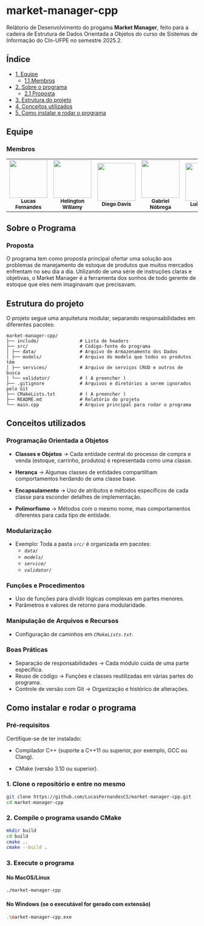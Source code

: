 # market-manager-cpp

Relátorio de Desenvolvimento do progama **Market Manager**, feito para a cadeira de Estrutura de Dados Orientada a Objetos do curso de Sistemas de Informação do CIn-UFPE no semestre 2025.2.

## Índice
- [1. Equipe](#equipe)
    - [1.1 Membros](#equipe-membros)
- [2. Sobre o programa](#sobre-o-programa)
    - [2.1 Proposta](#sobre-o-programa-proposta)
- [3. Estrutura do projeto](#estrutura)
- [4. Conceitos utilizados](#conceitos)
- [5. Como instalar e rodar o programa](#instalar)

<a id="equipe"></a>
## Equipe

<a id="equipe-membros"></a>

### Membros
<div align="center">
    <table width="100%">
        <tr>
            <td align="center"><a href="https://github.com/LucasFernandesCS"><img src="https://avatars.githubusercontent.com/u/207383959?v=4" width="100px"><br /><sub><b>Lucas Fernandes</b></sub></a><br/></td>
            <td align="center"><a href="https://github.com/helington"><img src="https://avatars.githubusercontent.com/u/78865806?v=4" width="100px"><br /><sub><b>Helington Willamy</b></sub></a><br/></td>
            <td align="center"><a href="https://github.com/diegodvsmelo"><img src="https://avatars.githubusercontent.com/u/118706124?v=4" width="100px"><br /><sub><b>Diego Davis</b></sub></a><br/></td>
            <td align="center"><a href="https://github.com/GabrielNSB007"><img src="https://avatars.githubusercontent.com/u/154392376?v=4" width="100px"><br /><sub><b>Gabriel Nóbrega</b></sub></a><br/></td>
            <td align="center"><a href="https://github.com/luismiguuel"><img src="https://avatars.githubusercontent.com/u/224866738?v=4" width="100px"><br /><sub><b>Luis Miguel</b></sub></a><br/></td>
        </tr>
    </table>
</div>

<a id="sobre-o-programa"></a>

## Sobre o Programa

<a id="sobre-o-programa-proposta"></a>

### Proposta
O programa tem como proposta principal ofertar uma solução aos problemas de manejamento de estoque de produtos que muitos mercados enfrentam no seu dia a dia.
Utilizando de uma série de instruções claras e objetivas, o Market Manager é a ferramenta dos sonhos de todo gerente de estoque que eles nem imaginavam que precisavam. 

<a id="estrutura"></a>

## Estrutura do projeto
O projeto segue uma arquitetura modular, separando responsabilidades em diferentes pacotes:

```
market-manager-cpp/
├── include/               # Lista de headers
├── src/                   # Código-fonte do programa
│ ├── data/                # Arquivo de Armazenamento dos Dados
│ ├── models/              # Arquivo do modelo que todos os produtos têm
│ ├── services/            # Arquivo de serviços CRUD e outros de busca
│ └── validator/           # ( A preencher )
├── .gitignore             # Arquivos e diretórios a serem ignorados pelo Git
├── CMakeLists.txt         # ( A preencher )
├── README.md              # Relatório do projeto
└── main.cpp               # Arquivo principal para rodar o programa
```

<a id="conceitos"></a>
## Conceitos utilizados
### Programação Orientada a Objetos
- **Classes e Objetos** → Cada entidade central do processo de compra e venda (estoque, carrinho, produtos) é representada como uma classe.

- **Herança** → Algumas classes de entidades compartilham comportamentos herdando de uma classe base.

- **Encapsulamento** → Uso de atributos e métodos específicos de cada classe para esconder detalhes de implementação.

- **Polimorfismo** → Métodos com o mesmo nome, mas comportamentos diferentes para cada tipo de entidade.

### Modularização
- Exemplo: Toda a pasta *`src/`* é organizada em pacotes:
    - *`data/`*
    - *`models/`*
    - *`service/`* 
    - *`validator/`*

### Funções e Procedimentos
- Uso de funções para dividir lógicas complexas em partes menores.
- Parâmetros e valores de retorno para modularidade.

### Manipulação de Arquivos e Recursos
- Configuração de caminhos em *`CMakeLists.txt`*.

### Boas Práticas
- Separação de responsabilidades → Cada módulo cuida de uma parte específica.
- Reuso de código → Funções e classes reutilizadas em várias partes do programa.
- Controle de versão com Git → Organização e histórico de alterações.

<a id="instalar"></a>
## Como instalar e rodar o programa

### Pré-requisitos
Certifique-se de ter instalado:

- Compilador C++ (suporte a C++11 ou superior, por exemplo, GCC ou Clang).

- CMake (versão 3.10 ou superior).

### 1. Clone o repositório e entre no mesmo

```bash
git clone https://github.com/LucasFernandesCS/market-manager-cpp.git
cd market-manager-cpp
```

### 2. Compile o programa usando CMake

```bash
mkdir build
cd build
cmake ..
cmake --build .
```

### 3. Execute o programa

#### No MacOS/Linux
```bash
./market-manager-cpp
```
#### No Windows (se o executável for gerado com extensão)
```bash
.\market-manager-cpp.exe
```
